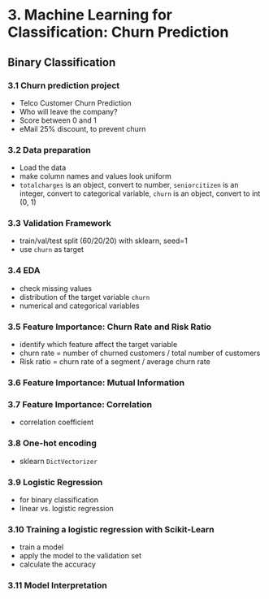 # 3. Machine Learning for Classification: Churn Prediction

## Binary Classification

### 3.1 Churn prediction project

- Telco Customer Churn Prediction
- Who will leave the company?
- Score between 0 and 1
- eMail 25% discount, to prevent churn

### 3.2 Data preparation

- Load the data
- make column names and values look uniform
- `totalcharges` is an object, convert to number, `seniorcitizen` is an integer, convert to categorical variable, `churn` is an object, convert to int (0, 1)

### 3.3 Validation Framework

- train/val/test split (60/20/20) with sklearn, seed=1
- use `churn` as target

### 3.4 EDA

- check missing values
- distribution of the target variable `churn`
- numerical and categorical variables

### 3.5 Feature Importance: Churn Rate and Risk Ratio

- identify which feature affect the target variable
- churn rate = number of churned customers / total number of customers
- Risk ratio = churn rate of a segment / average churn rate

### 3.6 Feature Importance: Mutual Information

### 3.7 Feature Importance: Correlation

- correlation coefficient

### 3.8 One-hot encoding

- sklearn `DictVectorizer`

### 3.9 Logistic Regression

- for binary classification
- linear vs. logistic regression

### 3.10 Training a logistic regression with Scikit-Learn

- train a model
- apply the model to the validation set
- calculate the accuracy

### 3.11 Model Interpretation
